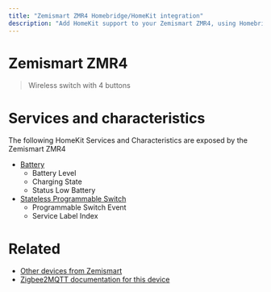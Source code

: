 ```yaml
---
title: "Zemismart ZMR4 Homebridge/HomeKit integration"
description: "Add HomeKit support to your Zemismart ZMR4, using Homebridge, Zigbee2MQTT and homebridge-z2m."
---
```

<!---
This file has been GENERATED using src/docgen/docgen.ts
DO NOT EDIT THIS FILE MANUALLY!
-->
# Zemismart ZMR4
> Wireless switch with 4 buttons


# Services and characteristics
The following HomeKit Services and Characteristics are exposed by
the Zemismart ZMR4

* [Battery](../../battery.md)
  * Battery Level
  * Charging State
  * Status Low Battery
* [Stateless Programmable Switch](../../action.md)
  * Programmable Switch Event
  * Service Label Index


# Related
* [Other devices from Zemismart](../index.md#zemismart)
* [Zigbee2MQTT documentation for this device](https://www.zigbee2mqtt.io/devices/ZMR4.html)